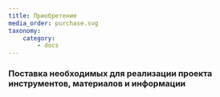 ```yaml
---
title: Приобретение
media_order: purchase.svg
taxonomy:
    category:
        - docs
---
```


### Поставка необходимых для реализации проекта инструментов, материалов и информации
